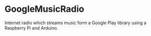 GoogleMusicRadio
================

Internet radio which streams music form a Google Play library using a Raspberry Pi and Arduino.
